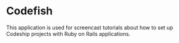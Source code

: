 Codefish
======================

This application is used for screencast tutorials about how to set up Codeship projects with Ruby on Rails applications.
